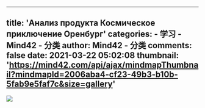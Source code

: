
---
title: 'Анализ продукта Космическое приключение Оренбург'
categories: 
    - 学习
    - Mind42 - 分类
author: Mind42 - 分类
comments: false
date: 2021-03-22 05:02:08
thumbnail: 'https://mind42.com/api/ajax/mindmapThumbnail?mindmapId=2006aba4-cf23-49b3-b10b-5fab9e5faf7c&size=gallery'
---

<div>   
<img src="https://mind42.com/api/ajax/mindmapThumbnail?mindmapId=2006aba4-cf23-49b3-b10b-5fab9e5faf7c&size=gallery" referrerpolicy="no-referrer"><p>
                                    </p>  
</div>
            